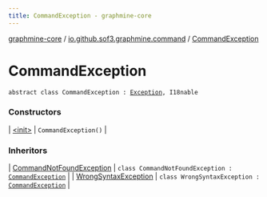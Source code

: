 ```yaml
---
title: CommandException - graphmine-core
---
```


[graphmine-core](../../index.html) / [io.github.sof3.graphmine.command](../index.html) / [CommandException](./index.html)

# CommandException

`abstract class CommandException : `[`Exception`](https://kotlinlang.org/api/latest/jvm/stdlib/kotlin/-exception/index.html)`, I18nable`

### Constructors

| [&lt;init&gt;](-init-.html) | `CommandException()` |

### Inheritors

| [CommandNotFoundException](../-command-not-found-exception/index.html) | `class CommandNotFoundException : `[`CommandException`](./index.html) |
| [WrongSyntaxException](../-wrong-syntax-exception/index.html) | `class WrongSyntaxException : `[`CommandException`](./index.html) |

